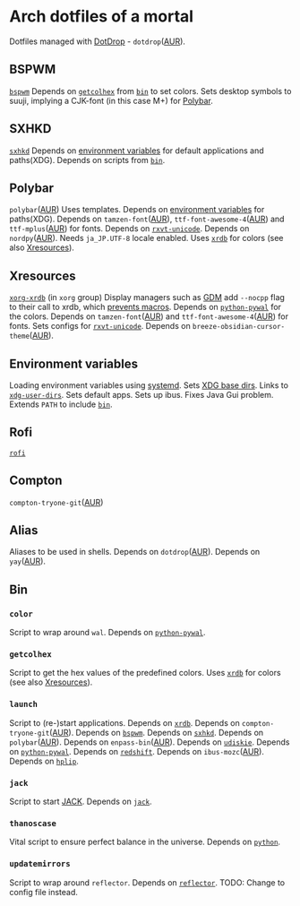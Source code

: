 # Arch dotfiles of a mortal

Dotfiles managed with [DotDrop](https://github.com/deadc0de6/dotdrop) - `dotdrop`([AUR](https://aur.archlinux.org/packages/dotdrop/)).

## BSPWM
[`bspwm`](https://www.archlinux.org/packages/community/x86_64/bspwm/)
Depends on [`getcolhex`](#getcolhex) from [`bin`](#bin) to set colors.
Sets desktop symbols to suuji, implying a CJK-font (in this case M+) for [Polybar](#polybar).

## SXHKD
[`sxhkd`](https://www.archlinux.org/packages/community/x86_64/sxhkd/)
Depends on [environment variables](#environment-variables) for default applications and paths(XDG).
Depends on scripts from [`bin`](#bin).

## Polybar
`polybar`([AUR](https://aur.archlinux.org/packages/polybar/))
Uses templates.
Depends on [environment variables](#environment-variables) for paths(XDG).
Depends on `tamzen-font`([AUR](https://aur.archlinux.org/packages/tamzen-font/)), `ttf-font-awesome-4`([AUR](https://aur.archlinux.org/packages/ttf-font-awesome-4/)) and `ttf-mplus`([AUR](https://aur.archlinux.org/packages/ttf-mplus/)) for fonts.
Depends on [`rxvt-unicode`](https://www.archlinux.org/packages/community/x86_64/rxvt-unicode/).
Depends on `nordpy`([AUR](https://aur.archlinux.org/packages/nordpy/)).
Needs `ja_JP.UTF-8` locale enabled.
Uses [`xrdb`](https://www.archlinux.org/packages/extra/x86_64/xorg-xrdb/) for colors (see also [Xresources](#xresources)).

## Xresources
[`xorg-xrdb`](https://www.archlinux.org/packages/extra/x86_64/xorg-xrdb/) (in `xorg` group)
Display managers such as [GDM](https://wiki.archlinux.org/index.php/GDM) add `--nocpp` flag to their call to xrdb, which [prevents macros](https://wiki.archlinux.org/index.php/X_resources#Parsing_errors).
Depends on [`python-pywal`](https://www.archlinux.org/packages/community/any/python-pywal/) for the colors.
Depends on `tamzen-font`([AUR](https://aur.archlinux.org/packages/tamzen-font/)) and `ttf-font-awesome-4`([AUR](https://aur.archlinux.org/packages/ttf-font-awesome-4/)) for fonts.
Sets configs for [`rxvt-unicode`](https://www.archlinux.org/packages/community/x86_64/rxvt-unicode/).
Depends on `breeze-obsidian-cursor-theme`([AUR](https://aur.archlinux.org/packages/breeze-obsidian-cursor-theme/)).

## Environment variables
Loading environment variables using [systemd](https://wiki.archlinux.org/index.php/Systemd/User#Environment_variables).
Sets [XDG base dirs](https://wiki.archlinux.org/index.php/XDG_Base_Directory).
Links to [`xdg-user-dirs`](https://www.archlinux.org/packages/extra/x86_64/xdg-user-dirs/).
Sets default apps.
Sets up ibus.
Fixes Java Gui problem.
Extends `PATH` to include [`bin`](#bin).

## Rofi
[`rofi`](https://www.archlinux.org/packages/community/x86_64/rofi/)

## Compton
`compton-tryone-git`([AUR](https://aur.archlinux.org/packages/compton-tryone-git/))

## Alias
Aliases to be used in shells.
Depends on `dotdrop`([AUR](https://aur.archlinux.org/packages/dotdrop/)).
Depends on `yay`([AUR](https://aur.archlinux.org/packages/yay/)).

## Bin
### `color`
Script to wrap around `wal`.
Depends on [`python-pywal`](https://www.archlinux.org/packages/community/any/python-pywal/).

### `getcolhex`
Script to get the hex values of the predefined colors.
Uses [`xrdb`](https://www.archlinux.org/packages/extra/x86_64/xorg-xrdb/) for colors (see also [Xresources](#xresources)).

### `launch`
Script to (re-)start applications.
Depends on [`xrdb`](https://www.archlinux.org/packages/extra/x86_64/xorg-xrdb/).
Depends on `compton-tryone-git`([AUR](https://aur.archlinux.org/packages/compton-tryone-git/)).
Depends on [`bspwm`](https://www.archlinux.org/packages/community/x86_64/bspwm/).
Depends on [`sxhkd`](https://www.archlinux.org/packages/community/x86_64/sxhkd/).
Depends on `polybar`([AUR](https://aur.archlinux.org/packages/polybar/)).
Depends on `enpass-bin`([AUR](https://aur.archlinux.org/packages/enpass-bin/)).
Depends on [`udiskie`](https://www.archlinux.org/packages/community/any/udiskie/).
Depends on [`python-pywal`](https://www.archlinux.org/packages/community/any/python-pywal/).
Depends on [`redshift`](https://www.archlinux.org/packages/community/x86_64/redshift/).
Depends on `ibus-mozc`([AUR](https://aur.archlinux.org/packages/ibus-mozc/)).
Depends on [`hplip`](https://www.archlinux.org/packages/extra/x86_64/hplip/).

### `jack`
Script to start [JACK](https://wiki.archlinux.org/index.php/JACK_Audio_Connection_Kit).
Depends on [`jack`](https://www.archlinux.org/packages/extra/x86_64/jack/).

### `thanoscase`
Vital script to ensure perfect balance in the universe.
Depends on [`python`](https://www.archlinux.org/packages/extra/x86_64/python/).

### `updatemirrors`
Script to wrap around `reflector`.
Depends on [`reflector`](https://www.archlinux.org/packages/community/any/reflector/).
TODO: Change to config file instead.